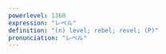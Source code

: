 ```yaml
---
powerlevel: 1360
expression: "レベル"
definition: "(n) level; rebel; revel; (P)"
pronunciation: "レベル"
---
```

